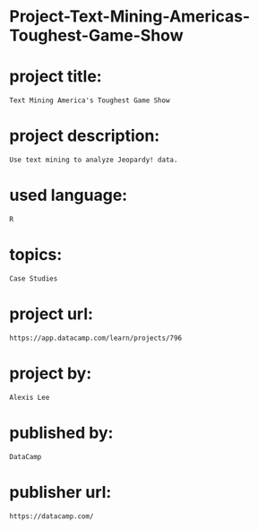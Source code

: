 # Project-Text-Mining-Americas-Toughest-Game-Show

# project title:

    Text Mining America's Toughest Game Show

# project description:

    Use text mining to analyze Jeopardy! data.

# used language:

    R

# topics:

    Case Studies

# project url:

    https://app.datacamp.com/learn/projects/796

# project by:

    Alexis Lee

# published by:

    DataCamp

# publisher url:

    https://datacamp.com/
